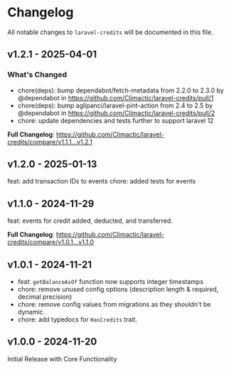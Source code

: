 # Changelog

All notable changes to `laravel-credits` will be documented in this file.

## v1.2.1 - 2025-04-01

### What's Changed

* chore(deps): bump dependabot/fetch-metadata from 2.2.0 to 2.3.0 by @dependabot in https://github.com/Climactic/laravel-credits/pull/1
* chore(deps): bump aglipanci/laravel-pint-action from 2.4 to 2.5 by @dependabot in https://github.com/Climactic/laravel-credits/pull/2
* chore: update dependencies and tests further to support laravel 12

**Full Changelog**: https://github.com/Climactic/laravel-credits/compare/v1.1.1...v1.2.1

## v1.2.0 - 2025-01-13

feat: add transaction IDs to events
chore: added tests for events

## v1.1.0 - 2024-11-29

feat: events for credit added, deducted, and transferred.

**Full Changelog**: https://github.com/Climactic/laravel-credits/compare/v1.0.1...v1.1.0

## v1.0.1 - 2024-11-21

- feat: `getBalanceAsOf` function now supports integer timestamps
- chore: remove unused config options (description length & required, decimal precision)
- chore: remove config values from migrations as they shouldn't be dynamic.
- chore: add typedocs for `HasCredits` trait.

## v1.0.0 - 2024-11-20

Initial Release with Core Functionality

